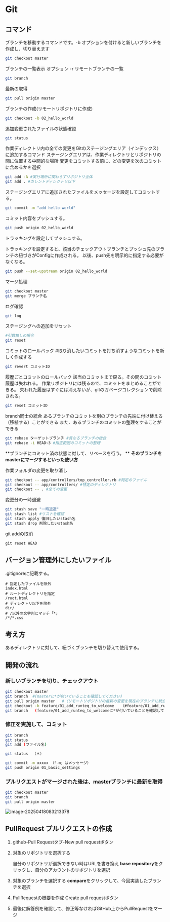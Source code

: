 # Git

## コマンド

ブランチを移動するコマンドです。-b オプションを付けると新しいブランチを作成し、切り替えます

```bash
git checkout master
```

ブランチの一覧表示
オプション
-r リモートブランチの一覧

```bash
git branch
```

最新の取得

```bash
git pull origin master
```

ブランチの作成(リモートリポジトリに作成)

```bash
git checkout -b 02_hello_world
```

追加変更されたファイルの状態確認

```bash
git status
```

作業ディレクトリ内の全ての変更をGitのステージングエリア（インデックス）に追加するコマンド
ステージングエリアは、作業ディレクトリとリポジトリの間に位置する中間的な場所
変更をコミットする前に、どの変更を次のコミットに含めるかを選択

```bash
git add -A #実行場所に関わらずリポジトリ全体
git add . #カレントディレクトリ以下
```

ステージングエリアに追加されたファイルをメッセージを設定してコミットする。

```bash
git commit -m "add hello world" 
```

コミット内容をプッシュする。

```bash
git push origin 02_hello_world
```

トラッキングを設定してプッシュする。

トラッキングを設定すると、該当のチェックアウトブランチとプッシュ先のブランチの紐づきがConfigに作成される。
以後、push先を明示的に指定する必要がなくなる。

```bash
git push --set-upstream origin 02_hello_world
```

マージ処理

```bash
git checkout master
git merge ブランチ名
```

ログ確認

```bash
git log
```

ステージングへの追加をリセット

```bash
#引数無しの場合
git reset
```

コミットのロールバック
#取り消したいコミットを打ち消すようなコミットを新しく作成する

```bash
git revert コミットID
```

履歴ごとコミットのロールバック
該当のコミットまで戻る。その間のコミット履歴は失われる。
作業リポジトリには残るので、コミットをまとめることができる。
失われた履歴はすぐには消えないが、gitのガベージコレクションで削除される。

```bash
git reset コミットID
```

branch同士の統合
あるブランチのコミットを別のブランチの先端に付け替える（移植する）ことができる
また、あるブランチのコミットの整理をすることができる

```bash
git rebase ターゲットブランチ #異なるブランチの統合
git rebase -i HEAD~3 #指定範囲のコミットの整理
```

**ブランチにコミット済の状態に対して、リベースを行う。 **
**そのブランチをmasterにマージするといった使い方**

作業フォルダの変更を取り消し

```bash
git checkout -- app/controllers/top_controller.rb #特定のファイル
git checkout -- app/controllers/ #特定のディレクトリ
git checkout -- . #全ての変更
```

変更分の一時退避

```bash
git stash save "一時退避"
git stash list #リストを確認
git stash apply 復旧したいstash名
git stash drop 削除したいstash名
```

git addの取消

```
git reset HEAD
```



## バージョン管理外にしたいファイル

.gitignoreに記載する。

```
# 指定したファイルを除外
index.html
# ルートディレクトリを指定
/root.html
# ディレクトリ以下を除外
dir/
# /以外の文字列にマッチ「*」
/*/*.css
```



## 考え方

あるディレクトリに対して、紐づくブランチを切り替えて使用する。

## 開発の流れ

### 新しいブランチを切り、チェックアウト

```bash
git checkout master
git branch  #(masterに*が付いていることを確認してください)
git pull origin master   #（リモートリポジトリの最新の変更を現在のブランチに統合します）
git checkout -b feature/01_add_runteq_to_welcome   （#feature/01_add_runteq_to_welcomeというブランチを作成＆移動します）
git branch   (feature/01_add_runteq_to_welcomeに*が付いていることを確認してください)
```

### 修正を実施して、コミット

```bash
git branch
git status
git add (ファイル名)

git status  （＊）

git commit -m xxxxx （「-m」はメッセージ）
git push origin 01_basic_settings
```

### プルリクエストがマージされた後は、masterブランチに最新を取得

```bash
git checkout master
git branch
git pull origin master
```

![image-20250418083213378](C:\Users\kota\AppData\Roaming\Typora\typora-user-images\image-20250418083213378.png)

## PullRequest プルリクエストの作成

1. github-Pull Requestタブ-New pull requestボタン

2. 対象のリポジトリを選択する

   自分のリポジトリが選択できない時はURLを書き換え
   **base repository**をクリックし、自分のアカウントのリポジトリを選択

3. 対象のブランチを選択する
   **compare**をクリックして、今回実装したブランチを選択

4. PullRequestの概要を作成
   Create pull requestボタン

5. 最後に解答例を確認して、修正等なければGitHub上からPullRequestをマージ
